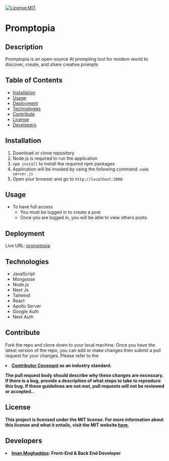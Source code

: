 [![License:MIT](https://img.shields.io/badge/License-MIT-yellow.svg)](https://opensource.org/licenses/MIT)

# Promptopia

## Description

Promptopia is an open-source AI prompting tool for modern world to
discover, create, and share creative prompts

## Table of Contents

- [Installation](#installation)
- [Usage](#usage)
- [Deployment](#deployment)
- [Technologies](#technologies)
- [Contribute](#contribute)
- [License](#license)
- [Developers](#developers)

## Installation

1. Download or clone repository
2. Node.js is required to run the application
3. `npm install` to install the required npm packages
4. Application will be invoked by using the following command: `node server.js`
5. Open your browser and go to `http://localhost:3000`

## Usage
* To have full access
  * You must be logged in to create a post
  * Once you are logged in, you will be able to view others posts

## Deployment
Live URL: <a href="https://">promptopia</a>  

## Technologies
* JavaScript
* Mongoose
* Node.js
* Next Js
* Tailwind
* React
* Apollo Server
* Google Auth
* Next Auth



## Contribute
Fork the repo and clone down to your local machine. Once you have the latest version of the repo, you can add or make changes then submit a pull request for your changes. Please refer to the <li><strong><a href="https://www.contributor-covenant.org/" target="__blank">Contributor Covenant</a> as an industry standard.

The pull request body should describe why these changes are necessary. If there is a bug, provide a description of what steps to take to reproduce this bug. If these guidelines are not met, pull requests will not be reviewed or accepted..

## License
This project is licensed under the MIT license. For more information about this license and what it entails, visit the MIT website <a href="https://opensource.org/licenses/MIT">here</a>.



## Developers

<li><strong><a href="https://github.com/imanmogh" target="__blank">Iman Moghaddas</a>:</strong> Front-End & Back End Developer</li>

